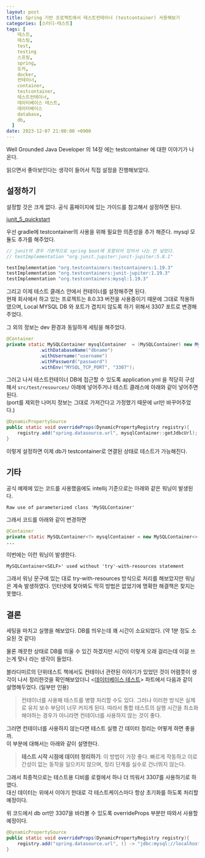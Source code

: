 ```yaml
---
layout: post
title: Spring 기반 프로젝트에서 테스트컨테이너 (testcontainer) 사용해보기
categories: [스터디-테스트]
tags: [
    테스트,
    테스팅,
    test,
    testing
    스프링,
    spring,
    도커,
    docker,
    컨테이너,
    container,
    testcontainer,
    테스트컨테이너,
    데이터베이스 테스트,
    데이터베이스
    database,
    db,
  ]
date: 2023-12-07 21:00:00 +0900
---
```


Well Grounded Java Developer 의 14장 에는 testcontainer 에 대한 이야기가 나온다.

읽으면서 좋아보인다는 생각이 들어서 직접 설정을 진행해보았다.

## 설정하기

설정할 것은 크게 없다. 공식 홈페이지에 있는 가이드를 참고해서 설정하면 된다.

[junit_5_quickstart](https://java.testcontainers.org/quickstart/junit_5_quickstart/)

우선 gradle에 testcontainer의 사용을 위해 필요한 의존성을 추가 해준다. mysql 모듈도 추가를 해주었다.

```Groovy
// junit의 경우 기본적으로 spring boot에 포함되어 있어서 나는 안 넣었다.
// testImplementation "org.junit.jupiter:junit-jupiter:5.8.1"

testImplementation "org.testcontainers:testcontainers:1.19.3"
testImplementation "org.testcontainers:junit-jupiter:1.19.3"
testImplementation "org.testcontainers:mysql:1.19.3"
```

그리고 이제 테스트 클래스 안에서 컨테이너를 설정해주면 된다.  
현재 회사에서 하고 있는 프로젝트는 8.0.33 버전을 사용중이기 때문에 그대로 적용하였으며, Local MYSQL DB 와 포트가 겹치지 않도록 하기 위해서 3307 포트로 변경해주었다.

그 외의 정보는 dev 환경과 동일하게 세팅을 해주었다.

```java
@Container
private static MySQLContainer mysqlContainer  = (MySQLContainer) new MySQLContainer("mysql:8.0.33")
            .withDatabaseName("dbname")
            .withUsername("username")
            .withPassword("password")
            .withEnv("MYSQL_TCP_PORT", "3307");
```

그러고 나서 테스트컨테이너 DB에 접근할 수 있도록 application.yml 을 적당히 구성해서 `src/test/resources/` 아래에 넣어주거나 테스트 클래스에 아래와 같이 넣어주면 된다.  
(port를 제외한 나머지 정보는 그대로 가져간다고 가정했기 때문에 url만 바꾸어주었다.)

```java
@DynamicPropertySource
public static void overrideProps(DynamicPropertyRegistry registry){
    registry.add("spring.datasource.url", mysqlContainer::getJdbcUrl);
}
```

이렇게 설정하면 이제 db가 testcontainer로 연결된 상태로 테스트가 가능해진다.

## 기타

공식 예제에 있는 코드를 사용했음에도 intellij 기준으로는 아래와 같은 워닝이 발생된다.

```
Raw use of parameterized class 'MySQLContainer'
```

그래서 코드를 아래와 같이 변경하면

```java
@Container
private static MySQLContainer<?> mysqlContainer = new MySQLContainer<>("mysql:8.0.33")
...
```

이번에는 이런 워닝이 발생한다.

```
MySQLContainer<SELF>' used without 'try'-with-resources statement
```

그래서 워닝 문구에 있는 대로 try-with-resources 방식으로 처리를 해보았지만 워닝은 계속 발생하였다.
인터넷에 찾아봐도 딱히 방법은 없었기에 명확한 해결책은 찾지는 못했다.

## 결론

세팅을 마치고 실행을 해보았다. DB를 띄우는데 꽤 시간이 소요되었다. (약 1분 정도 소요된 것 같다)

물론 깨끗한 상태로 DB를 띄울 수 있긴 하겠지만 시간이 이렇게 오래 걸리는데 이걸 쓰는게 맞나 라는 생각이 들었다.

블라디미르의 단위테스트 책에서도 컨테이너 관련된 이야기가 있었던 것이 어렴풋이 생각이 나서 정리한것을 확인해보았더니 <[데이터베이스 테스트](/2023/09/22/10장-데이터베이스-테스트)> 파트에서 다음과 같이 설명해두었다. (일부만 인용)

> 컨테이너를 사용해 테스트를 병렬 처리할 수도 있다. 그러나 이러한 방식은 실제로 유지 보수 부담이 너무 커지게 된다.
> 따라서 통합 테스트의 실행 시간을 최소화해야하는 경우가 아니라면 컨테이너를 사용하지 않는 것이 좋다.

그러면 컨테이너를 사용하지 않는다면 테스트 실행 간 데이터 정리는 어떻게 하면 좋을까.  
이 부분에 대해서는 아래와 같이 설명한다.

> **테스트 시작 시점에 데이터 정리하기**: 이 방법이 가장 좋다. 빠르게 작동하고 이로간성이 없는 동작을 일으키지 않으며, 정리 단계를 실수로 건너뛰지 않는다.

그래서 최종적으로는 테스트용 디비를 로컬에서 하나 더 띄워서 3307를 사용하기로 하였다.  
대신 데이터는 위에서 이야기 한대로 각 테스트케이스마다 항상 초기화를 하도록 처리할 예정이다.

위 코드에서 db ort만 3307을 바라볼 수 있도록 overrideProps 부분만 따와서 사용할 예정이다.

```java
@DynamicPropertySource
public static void overrideProps(DynamicPropertyRegistry registry){
    registry.add("spring.datasource.url", () -> "jdbc:mysql://localhost:3307/dbname");
}
```
